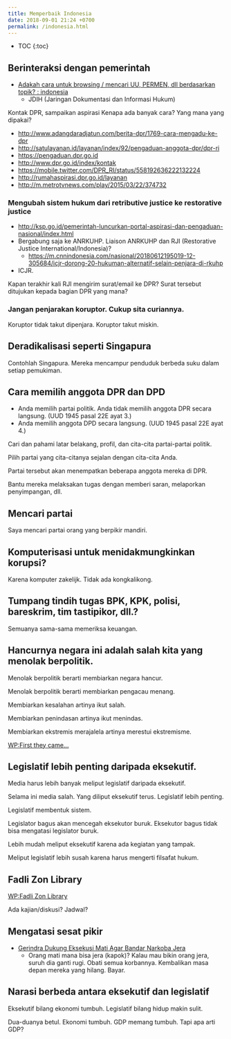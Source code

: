 ```yaml
---
title: Memperbaik Indonesia
date: 2018-09-01 21:24 +0700
permalink: /indonesia.html
---
```


- TOC
{:toc}

## Berinteraksi dengan pemerintah

- [Adakah cara untuk browsing / mencari UU, PERMEN, dll berdasarkan topik? : indonesia](https://www.reddit.com/r/indonesia/comments/97pzfs/adakah_cara_untuk_browsing_mencari_uu_permen_dll/)
    - JDIH (Jaringan Dokumentasi dan Informasi Hukum)

Kontak DPR, sampaikan aspirasi
Kenapa ada banyak cara?
Yang mana yang dipakai?

- http://www.adangdaradjatun.com/berita-dpr/1769-cara-mengadu-ke-dpr
- http://satulayanan.id/layanan/index/92/pengaduan-anggota-dpr/dpr-ri
- https://pengaduan.dpr.go.id
- http://www.dpr.go.id/index/kontak
- https://mobile.twitter.com/DPR_RI/status/558192636222132224
- http://rumahaspirasi.dpr.go.id/layanan
- http://m.metrotvnews.com/play/2015/03/22/374732

### Mengubah sistem hukum dari retributive justice ke restorative justice

- http://ksp.go.id/pemerintah-luncurkan-portal-aspirasi-dan-pengaduan-nasional/index.html
- Bergabung saja ke ANRKUHP.
Liaison ANRKUHP dan RJI (Restorative Justice International/Indonesia)?
    - https://m.cnnindonesia.com/nasional/20180612195019-12-305684/icjr-dorong-20-hukuman-alternatif-selain-penjara-di-rkuhp
- ICJR.

Kapan terakhir kali RJI mengirim surat/email ke DPR?
Surat tersebut ditujukan kepada bagian DPR yang mana?

### Jangan penjarakan koruptor. Cukup sita curiannya.

Koruptor tidak takut dipenjara.
Koruptor takut miskin.

## Deradikalisasi seperti Singapura

Contohlah Singapura.
Mereka mencampur penduduk berbeda suku dalam setiap pemukiman.

## Cara memilih anggota DPR dan DPD

- Anda memilih partai politik. Anda tidak memilih anggota DPR secara langsung. (UUD 1945 pasal 22E ayat 3.)
- Anda memilih anggota DPD secara langsung. (UUD 1945 pasal 22E ayat 4.)

Cari dan pahami latar belakang, profil, dan cita-cita partai-partai politik.

Pilih partai yang cita-citanya sejalan dengan cita-cita Anda.

Partai tersebut akan menempatkan beberapa anggota mereka di DPR.

Bantu mereka melaksakan tugas dengan memberi saran, melaporkan penyimpangan, dll.

## Mencari partai

Saya mencari partai orang yang berpikir mandiri.

## Komputerisasi untuk menidakmungkinkan korupsi?

Karena komputer zakelijk.
Tidak ada kongkalikong.

## Tumpang tindih tugas BPK, KPK, polisi, bareskrim, tim tastipikor, dll.?

Semuanya sama-sama memeriksa keuangan.

## Hancurnya negara ini adalah salah kita yang menolak berpolitik.

Menolak berpolitik berarti membiarkan negara hancur.

Menolak berpolitik berarti membiarkan pengacau menang.

Membiarkan kesalahan artinya ikut salah.

Membiarkan penindasan artinya ikut menindas.

Membiarkan ekstremis merajalela artinya merestui ekstremisme.

[WP:First they came...](https://en.wikipedia.org/wiki/First_they_came_...)

## Legislatif lebih penting daripada eksekutif.

Media harus lebih banyak meliput legislatif daripada eksekutif.

Selama ini media salah.
Yang diliput eksekutif terus.
Legislatif lebih penting.

Legislatif membentuk sistem.

Legislator bagus akan mencegah eksekutor buruk.
Eksekutor bagus tidak bisa mengatasi legislator buruk.

Lebih mudah meliput eksekutif karena ada kegiatan yang tampak.

Meliput legislatif lebih susah karena harus mengerti filsafat hukum.

## Fadli Zon Library

[WP:Fadli Zon Library](https://id.wikipedia.org/wiki/Fadli_Zon_Library)

Ada kajian/diskusi?
Jadwal?

## Mengatasi sesat pikir

- [Gerindra Dukung Eksekusi Mati Agar Bandar Narkoba Jera](http://partaigerindra.or.id/2015/04/28/gerindra-dukung-eksekusi-mati-agar-bandar-narkoba-jera.html)
    - Orang mati mana bisa jera (kapok)?
    Kalau mau bikin orang jera, suruh dia ganti rugi.
    Obati semua korbannya.
    Kembalikan masa depan mereka yang hilang.
    Bayar.

## Narasi berbeda antara eksekutif dan legislatif

Eksekutif bilang ekonomi tumbuh.
Legislatif bilang hidup makin sulit.

Dua-duanya betul.
Ekonomi tumbuh.
GDP memang tumbuh.
Tapi apa arti GDP?
